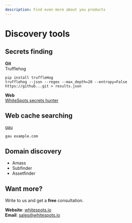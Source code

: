 ```yaml
---
description: Find even more about you products
---
```


# Discovery tools

## Secrets finding

**Git**  
Trufflehog

```text
pip install truffleHog
trufflehog --json --regex --max_depth=20 --entropy=False https://github...git > results.json 
```

**Web**  
[WhiteSpots secrets hunter](https://addons.mozilla.org/en-US/firefox/addon/whitespots-dom-secrets-hunter/?src=search)

## Web cache searching

[gau](https://github.com/lc/gau)

```text
gau example.com
```

## Domain discovery

* Amass
* Subfinder
* Assetfinder

## Want more?

Write to us and get a **free** consultation.

**Website**: [whitespots.io](https://whitespots.io/?utm=appsecwiki)   
**Email**: [sales@whitespots.io](mailto:sales@whitespots.io)



